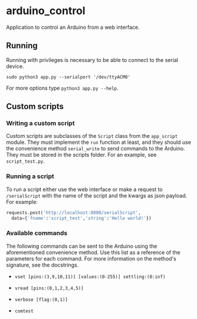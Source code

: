 # arduino_control

Application to control an Arduino from a web interface.

## Running

Running with privileges is necessary to be able to connect to the serial device.

`sudo python3 app.py --serialport '/dev/ttyACM0'`

For more options type `python3 app.py --help`.

## Custom scripts

### Writing a custom script

Custom scripts are subclasses of the `Script` class from the `app_script`
module. They must implement the `run` function at least, and they should use the
convenience method `serial_write` to send commands to the Arduino. They must be
stored in the scripts folder. For an example, see `script_test.py`.

### Running a script

To run a script either use the web interface or make a request to
`/serialScript` with the name of the script and the kwargs as json payload. For
example:

```python
requests.post('http://localhost:8080/serialScript',
  data={'fname':'script_test','string':'Hello world!'})
```

### Available commands

The following commands can be sent to the Arduino using the aforementioned
convenience method. Use this list as a reference of the parameters for each
command. For more information on the method's signature, see the docstrings.

- `vset [pins:(3,9,10,11)] [values:(0-255)] settling:(0:inf)`

- `vread [pins:(0,1,2,3,4,5)]`

- `verbose [flag:(0,1)]`

- `comtest`
